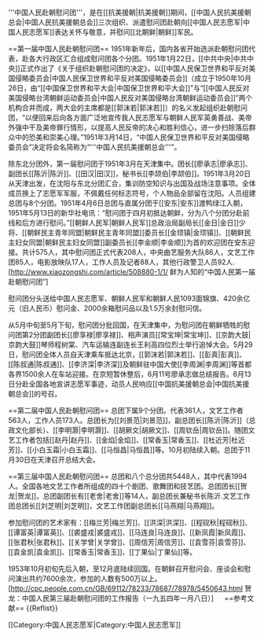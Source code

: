 '''中国人民赴朝慰问团'''，是在[[抗美援朝|抗美援朝]]期间，[[中国人民抗美援朝总会|中国人民抗美援朝总会]]三次组织、派遣慰问团赴朝向[[中国人民志愿军|中国人民志愿军]]表达关怀与敬意，并慰问[[北朝鲜|朝鲜]]军民。

==第一届中国人民赴朝慰问团==
1951年新年后，国内各省开始选派赴朝慰问团代表，赴各大行政区汇合组成慰问团各个分团。1951年1月22日，[[中共中央|中共中央]]正式作出了《关于组织赴朝慰问团的决定》，以[[中国人民保卫世界和平反对美国侵略委员会|中国人民保卫世界和平反对美国侵略委员会]]（成立于1950年10月26日，由“[[中国保卫世界和平大会|中国保卫世界和平大会]]”与“[[中国人民反对美国侵略台湾朝鲜运动委员会|中国人民反对美国侵略台湾朝鲜运动委员会]]”两个机构合并而成，两大会的主席都是[[郭沫若|郭沫若]]）的名义发起组织赴朝慰问团，“以便回来后向各方面广泛地宣传我人民志愿军与朝鲜人民军英勇善战、美帝外强中干及美帝罪行情形，以提高人民反帝的决心和胜利信心，进一步扫除落后群众中的恐美和崇美心理。”1951年3月14日，“中国人民保卫世界和平反对美国侵略委员会”决定将会名简称为“'''中国人民抗美援朝总会'''”。

除东北分团外，第一届慰问团于1951年3月在天津集中。团长[[廖承志|廖承志]]、副团长[[陈沂|陈沂]]、[[田汉|田汉]]，秘书长[[李颉伯|李颉伯]]。1951年3月20日从天津出发，在沈阳与东北分团汇合，集训防空知识与出国及战场注意事项。全体成员换上了志愿军军服，不佩戴任何标志符号，个人物品全部留在沈阳。人员组建总团与8个分团。1951年4月6日总团与直属分团于[[安东|安东]]渡鸭绿江入朝，<ref>1951年5月13日的新华社电讯：“慰问团于四月初抵达朝鲜，分为八个分团分赴前线和后方进行慰问。”</ref>[[朝鲜人民军|朝鲜人民军]]总政治局副局长[[金日|金日]]少将、[[朝鲜民主青年同盟|朝鲜民主青年同盟]]委员长[[金顼镇|金顼镇]]、[[朝鲜民主妇女同盟|朝鲜民主妇女同盟]]副委员长[[李金顺|李金顺]]为首的欢迎团在安东迎接。共计575人，其中慰问团正式代表208人，中央曲艺服务大队86人，文艺工作团85人，电影放映队17人，工作人员及记者88人，其他行政警卫人员92人.<ref>[http://www.xiaozongshi.com/article/508880-1/1/ 鲜为人知的“中国人民第一届赴朝慰问团”]</ref>
<!--
编制结构：
*总团：5人，为总团长[[廖承志|廖承志]](中共中央委员、[[中央宣传部|中央宣传部]]副部长)，副总团长[[陈沂|陈沂]]和[[田汉|田汉]]，秘书长[[李颉伯|李颉伯]]，副秘书长[[许宝骥|许宝骥]]。
*直属分团：在平壤活动。分团长[[李颉伯|李颉伯]]兼任，副团长[[刘清扬|刘清扬]]和[[赵国有|赵国有]]，秘书长[[田间|田间]]。[[雷洁琼|雷洁琼]]、[[黄药眠|黄药眠]]、[[周鲸文|周鲸文]]等29名代表，另有记者15人，一般工作人员32人，电影放映队17人。
*第一分团：在鸭绿江边活动。[[西北局|西北大区]]派遣。团长[[李敷仁|李敷仁]]，副团长[[扎克洛夫|扎克洛夫]]和[[曾震五|曾震五]]，秘书长[[亚马|亚马]]。代表[[田方|田方]]等，另有工作人员[[杜修贤|杜修贤]]等。
*第二分团：在前线慰问。以西南大区成员组成，团长[[王文彬|王文彬]]，副团长[[陈播|陈播]]，秘书长[[王一知|王一知]]。成员[[孟贵彬|孟贵彬]]等。另有文工队人员11人。
*第三分团：以华东地区成员组成，团长[[陈巳生|陈巳生]]，副团长[[李澄之|李澄之]]、[[李玉轩|李玉轩]]，秘书长[[王若望|王若望]]，副秘书长[[刘佛年|刘佛年]]。成员[[徐铸成|徐铸成]]等。另有记者4人，工作人员3人，文工队21人。重点慰问了志愿军后勤系统的战士、司机、支前民工与医护人员。
*第四分团：平壤以南慰问。来自中南地区，团长[[郑绍文|郑绍文]]，副团长[[刘野亮|刘野亮]]、[[李洁之|李洁之]]，秘书长[[王向立|王向立]]，副秘书长[[戴今生|戴今生]]。代表[[王士钊|王士钊]]等。另有记者4人，文工队人员9人，工作人员6人。
*第五分团：来自华北地区，团长[[张明河|张明河]]，副团长[[朱继圣|朱继圣]]、[[吴组湘|吴组湘]]、[[方纪|方纪]]，秘书长[[张占义|张占义]]，副秘书长[[曾平|曾平]]。代表包括[[张伯之|张伯之]]等。另有记者2人，工作人员6入。进入志愿军第19兵团第63军第188师前线阵地慰问。
*第六分团：在前线慰问。来自内蒙古地区，团长[[秋浦|秋浦]]，副团长[[包彦|包彦]]。代表是[[陈清璋|陈清璋]]等。
*第七分团：在东北境内的志愿军后方医院慰问。成员来自东北地区，代表有[[高崇民|高崇民]]等6人。 
*总团曲艺大队
**大队部人员有[[连阔如|连阔如]]、[[侯宝林|侯宝林]]、[[曹宝禄|曹宝禄]]、[[常宝坤|常宝坤]]、[[张富忱|张富忱]]、刘大为、李苏、沈彭年、李泰峰、鲁扬、张景华、刘轩、刘同发、刘公毅。
**第1中队
**第2中队
**第3中队
**第4中队
*总团文工团人员包括张鲁等。 

4月17日至21日，总团与直属分团在平壤访问了[[朝鲜最高人民会议常任委员会|朝鲜最高人民会议常任委员会]]委员长[[金科奉|金科奉]]，朝鲜内阁文化宣传相[[许贞淑|许贞淑]]，朝鲜内阁首相[[金日成|金日成]]，朝鲜副首相兼外务相[[朴宪永|朴宪永]]、劳动党中央书记[[许嘉谊|许嘉谊]]、朝鲜民主妇女同盟委员长[[朴正爱|朴正爱]]、人民军总参谋长[[南日|南日]]及中国驻朝鲜大使[[倪志亮|倪志亮]]等领导人与平壤各界军民。

4月30日至5月1日，总团与直属分团慰问了设在[[伊川|伊川]]附近废弃金矿洞里的志愿军总部。
-->

慰问团分头送给中国人民志愿军、朝鲜人民军和朝鲜人民1093面锦旗、420余亿元（旧人民币）慰问金、2000余箱慰问品以及1.5万余封慰问信。

从5月中旬至5月下旬，慰问团分批回国，在天津集中，为慰问团在朝鲜牺牲的慰问团第2分团副团长[[廖享禄|廖享禄]]、相声演员[[常宝坤|常宝坤]]、[[京韵大鼓|京韵大鼓]]琴师程树棠、汽车运输连副连长王利高四位烈士举行追悼大会。5月29日，慰问团全体人员自天津乘车抵达北京，[[郭沫若|郭沫若]]、[[彭真|彭真]]、[[陈叔通|陈叔通]]、[[李济深|李济深]]及朝鲜驻中国大使[[李周渊|李周渊]]等首都各界1500余人在车站迎接。在京短暂休整后，6月11号廖承志做总结报告。6月13日分赴全国各地宣讲志愿军事迹，动员人民响应[[中国抗美援朝总会|中国抗美援朝总会]]的号召。

==第二届中国人民赴朝慰问团==
总团下属9个分团。代表361人，文艺工作者563人，工作人员173人。总团长为[[刘景范|刘景范]]，副总团长[[陈沂|陈沂]]（总政文化部长）、[[李明灏|李明灏]]、[[胡厥文|胡厥文]]、[[周钦岳|周钦岳]]。随团文艺工作者包括[[赵丹|赵丹]]、[[金焰|金焰]]、[[常香玉|常香玉]]、[[杜近芳|杜近芳]]、[[小白玉霜|小白玉霜]]、[[马恒昌|马恒昌]]等。10月初陆续入朝。总团于11月30日在天津召开总结大会。
<!--
* 中国人民第二届赴朝慰问团第三分团（西南分团），团长[[王文彬|王文彬]]（重庆市[[民主建国会|民主建国会]]负责人），付团长[[朱丹南|朱丹南]]（西南文学艺术界代表）、[[尹超凡|尹超凡]]（西南军区代表）。七千万西南各族人民代表40人，还有一个文工队23人，电影放映队3人。1952年9月11日晨在重庆朝天门码头乘船出发，9月16日晚到达天津。9月25日抵沈阳。进行了防空和夜间行军训练演习。1952年10月6日晚（[[上甘岭战斗|上甘岭战斗]]恰好爆发），乘火车从沈阳于7日晨到达安东，志愿军三兵团迎接代表汇合。10月8日凌晨3时出发渡过鸭绿江。经两夜行军，至10月10日晚12时到抵朝鲜[[伊川郡|伊川郡]][[谷山|谷山]]附近的三兵团部驻地。10月11日晚在三兵团地下礼堂举行欢迎晚会，兵团代理司令员王近山称：“兵团已号召各部队用打胜仗来欢迎祖国慰问团。（上甘岭）从6号发起战斗到11号，已歼灭敌近7000。”10月16日，王文彬、朱丹南率一部去志愿军15军、60军慰问；其余由尹超凡率领去志愿军12军、38军慰问。翻山越岭，冒着炮火和空袭，到战斗最激烈的上甘岭、[[白马山|白马山]]前沿阵地、坑道和炮兵部队，到后方医院、兵站进行慰问。三兵团战士大部分是云、贵、川、康等省籍，慰问团带去了大批西南特产。10月19日，慰问团两位代表：昆明市工业劳动模范牛汝森和部队青年作家[[陆柱国|陆柱国]]进入五圣山第45师指挥所和屯兵坑道里慰问。10月20日[[黄继光|黄继光]]出击牺牲前，对战友们说：“告诉祖国人民慰问团，听我胜利的消息吧”。<ref>[http://www.people.com.cn/GB/channel1/10/20001010/265537.html 中国人民第二届赴朝慰问团第三分团副团长朱丹南：《我们到了上甘岭》，发表于《人民日报》1952年12月7日]</ref>陸柱国要求留下继续采访，写出了长篇通讯《上甘岭》，后被拍成家喻户晓的[[上甘岭_(电影)|电影《上甘岭》]]。1952年11月11日，西南慰问团从朝鲜新溪出发返国。11月21日到达天津，进行了工作总结。12月4日离开天津赴北京，转乘火车到武汉，乘船于12月24日回到重庆。从12月25日起，在重庆市作传达报告70场。1953年1月初分成四个组启程前往贵州、云南、四川、西康进行传达报告。慰问团副团长尹超凡和慰问团代表车毅英专程赴四川[[中江县|中江县]]慰问在上甘岭战斗中牺牲的[[黄继光|黄继光]]家属，与中江县各界人民三万二千余人、西南军区、四川各界人民慰问黄继光烈士家属代表团、四川省人民政府、四川省抗美援朝分会、四川军区、共青团西南工作委员会等机关团体代表于1953年1月14日隆重举行黄继光烈士追悼大会。 尹超凡在追悼大会上介绍了黄继光牺牲情况，并代表黄继光生前部队向黄继光母亲邓芳芝致以无限敬意和衷心的慰问。整个慰问传达活动于1953年3月全部结束。-->
==第三届中国人民赴朝慰问团==
总团和八个总分团共5448人，其中代表1994人。全国各地文艺工作者所组成的四十个剧团、歌舞团和技艺团。总团团长[[贺龙|贺龙]]，总团副团长有[[老舍|老舍]]等14人，副总团长兼秘书长陈沂.文艺工作团总团长[[刘芝明|刘芝明]]，文艺工作团副总团长[[马燕翔|马燕翔]]。

参加慰问团的艺术家有：[[梅兰芳|梅兰芳]]、[[洪深|洪深]]、[[程砚秋|程砚秋]]、[[谭富英|谭富英]]、[[裘盛戎|裘盛戎]]、[[马连良|马连良]]、[[新凤霞|新凤霞]]、[[张君秋|张君秋]]、[[关学曾|关学曾]]、[[周信芳|周信芳]]、[[袁雪芬|袁雪芬]]、[[袁金凯|袁金凯]]、[[常香玉|常香玉]]、[[丁果仙|丁果仙]]等。

1953年10月初旬先后入朝，至12月底陆续回国。在朝鲜召开慰问会、座谈会和慰问演出共约7600余次，参加的人数有500万以上。<ref>[http://cpc.people.com.cn/GB/69112/78233/78687/78978/5450643.html  贺龙：中国人民第三届赴朝慰问团的工作报告（一九五四年一月八日）]</ref>
　
==参考文献==
{{Reflist}}

[[Category:中国人民志愿军|Category:中国人民志愿军]]